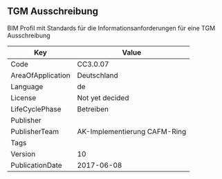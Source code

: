 ## TGM Ausschreibung
BIM Profil mit Standards für die Informationsanforderungen für eine TGM Ausschreibung

Key | Value |
--|--|
Code | CC3.0.07 |  
AreaOfApplication | Deutschland |  
Language | de |  
License | Not yet decided |  
LifeCyclePhase | Betreiben |  
Publisher | [](https://www.realfm.de) |  
PublisherTeam | AK-Implementierung CAFM-Ring |  
Tags |  |  
Version | 10 |  
PublicationDate | 2017-06-08 |  
